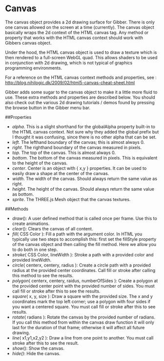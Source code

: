 # Canvas

The canvas object provides a 2d drawing surface for Gibber. There is only one
canvas allowed on the screen at a time (currently). The canvas object basically
wraps the 2d context of the HTML canvas tag. Any method or property that works
with the HTML canvas context should work with Gibbers canvas object.

Under the hood, the HTML canvas object is used to draw a texture which is then
rendered to a full-screen WebGL quad. This allows shaders to be used in
conjunction with 2d drawing, which is not typical of graphics programming
environments.

For a reference on the HTML canvas context methods and properties, see :  
http://blog.nihilogic.dk/2009/02/html5-canvas-cheat-sheet.html  

Gibber adds some sugar to the canvas object to make it a little more fluid to
use. These extra methods and properties are described below. You should also check out
the various 2d drawing tutorials / demos found by pressing the browse button in
the Gibber menu bar.

##Properties

* _alpha_. This is a slight shorthand for the globalAlpha property
built-in to the HTML canvas context. Not sure why they added the global prefix
but I thought it was confusing, since there is no other alpha that can be set.
* _left_. The lefthand boundary of the canvas; this is almost always 0.
* _right_. The righthand boundary of the canvas measured in pixels.
* _top_. The top of the canvas. This is almost always 0.
* _bottom_. The bottom of the canvas measured in pixels. This is equivalent to
the height of the canvas.
* _center_. Center is an object with { x,y } properties. It can be used to
easily draw a shape at the center of the canvas.
* _width_. The width of the canvas. Should always return the same value as
right.
* _height_. The height of the canvas. Should always return the same value as
bottom.
* _sprite_. The THREE.js Mesh object that the canvas textures.

##Methods

* _draw_(): A user defined method that is called once per frame. Use this to
create animations.
* _clear_(): Clears the canvas of all content.
* _fill_( CSS Color ): Fill a path with the argument color. In HTML you
typically use two steps to accomplish this: first set the fillStyle property of
the canvas object and then calling the fill method. Here we allow you to do both
in one step.
* _stroke_( CSS Color, lineWidth ): Stroke a path with a provided color and
provided lineWidth.
* _circle_( centerx, centery, radius ): Create a circle path with a provided radius
at the provided center coordinates. Call fill or stroke after calling this
method to see the results.
* _polygon_( centerx, centery, raidus, numberOfSides ): Create a polygon at the
provided center point with the provided number of sides. You must call fill or
stroke after this to see the results.
* _square_( x, y, size ): Draw a square with the provided size. The x and
y coordinates mark the top left corner; use a polygon with four sides if you
want a centered square. You must call fill or stroke after this to see results.
* _rotate_( radians ): Rotate the canvas by the provided number of radians. If
you call this method from within the canvas draw function it will only last for
the duration of that frame; otherwise it will affect all future drawing.
* _line_( x1,y1,x2,y2 ): Draw a line from one point to another. You must call
stroke after this to see the result.
* _show_(): Show the canvas.
* _hide()_: Hide the canvas.
